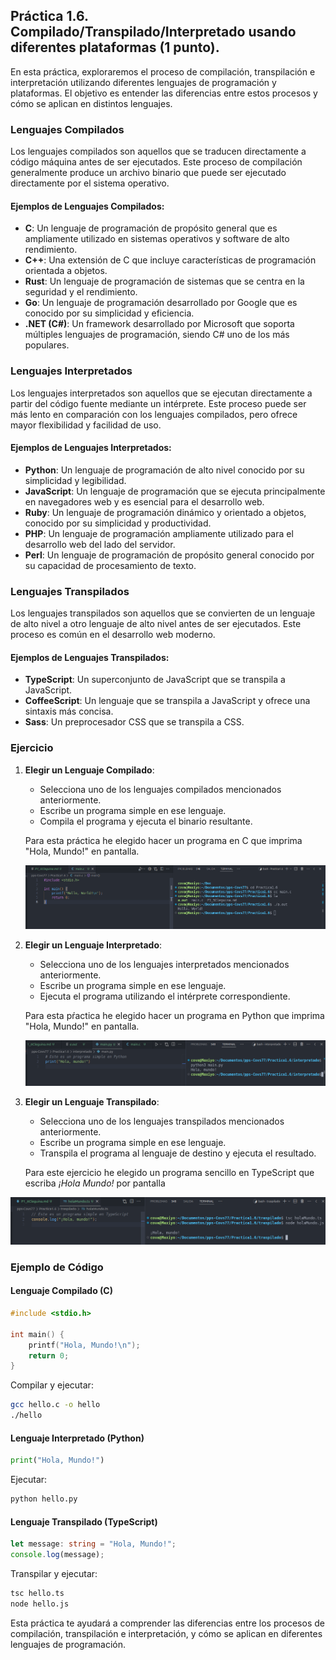 ## Práctica 1.6. Compilado/Transpilado/Interpretado usando diferentes plataformas (1 punto).

En esta práctica, exploraremos el proceso de compilación, transpilación e interpretación utilizando diferentes lenguajes de programación y plataformas. El objetivo es entender las diferencias entre estos procesos y cómo se aplican en distintos lenguajes.

### Lenguajes Compilados

Los lenguajes compilados son aquellos que se traducen directamente a código máquina antes de ser ejecutados. Este proceso de compilación generalmente produce un archivo binario que puede ser ejecutado directamente por el sistema operativo.

#### Ejemplos de Lenguajes Compilados:
- **C**: Un lenguaje de programación de propósito general que es ampliamente utilizado en sistemas operativos y software de alto rendimiento.
- **C++**: Una extensión de C que incluye características de programación orientada a objetos.
- **Rust**: Un lenguaje de programación de sistemas que se centra en la seguridad y el rendimiento.
- **Go**: Un lenguaje de programación desarrollado por Google que es conocido por su simplicidad y eficiencia.
- **.NET (C#)**: Un framework desarrollado por Microsoft que soporta múltiples lenguajes de programación, siendo C# uno de los más populares.

### Lenguajes Interpretados

Los lenguajes interpretados son aquellos que se ejecutan directamente a partir del código fuente mediante un intérprete. Este proceso puede ser más lento en comparación con los lenguajes compilados, pero ofrece mayor flexibilidad y facilidad de uso.

#### Ejemplos de Lenguajes Interpretados:
- **Python**: Un lenguaje de programación de alto nivel conocido por su simplicidad y legibilidad.
- **JavaScript**: Un lenguaje de programación que se ejecuta principalmente en navegadores web y es esencial para el desarrollo web.
- **Ruby**: Un lenguaje de programación dinámico y orientado a objetos, conocido por su simplicidad y productividad.
- **PHP**: Un lenguaje de programación ampliamente utilizado para el desarrollo web del lado del servidor.
- **Perl**: Un lenguaje de programación de propósito general conocido por su capacidad de procesamiento de texto.

### Lenguajes Transpilados

Los lenguajes transpilados son aquellos que se convierten de un lenguaje de alto nivel a otro lenguaje de alto nivel antes de ser ejecutados. Este proceso es común en el desarrollo web moderno.

#### Ejemplos de Lenguajes Transpilados:
- **TypeScript**: Un superconjunto de JavaScript que se transpila a JavaScript.
- **CoffeeScript**: Un lenguaje que se transpila a JavaScript y ofrece una sintaxis más concisa.
- **Sass**: Un preprocesador CSS que se transpila a CSS.

### Ejercicio

1. **Elegir un Lenguaje Compilado**:
   - Selecciona uno de los lenguajes compilados mencionados anteriormente.
   - Escribe un programa simple en ese lenguaje.
   - Compila el programa y ejecuta el binario resultante.

   Para esta práctica he elegido hacer un programa en C que imprima "Hola, Mundo!" en pantalla.

   ![P6](capturas/P6_compilado.png)
   

2. **Elegir un Lenguaje Interpretado**:
   - Selecciona uno de los lenguajes interpretados mencionados anteriormente.
   - Escribe un programa simple en ese lenguaje.
   - Ejecuta el programa utilizando el intérprete correspondiente.
    
    Para esta pŕactica he elegido hacer un programa en Python que imprima "Hola, Mundo!" en pantalla.
    
    ![P6](capturas/P6_interpretado.png)

3. **Elegir un Lenguaje Transpilado**:
   - Selecciona uno de los lenguajes transpilados mencionados anteriormente.
   - Escribe un programa simple en ese lenguaje.
   - Transpila el programa al lenguaje de destino y ejecuta el resultado.

   Para este ejercicio he elegido un programa sencillo en TypeScript que escriba *¡Hola Mundo!* por pantalla

 ![P6](capturas/P6_traspilado.png)


### Ejemplo de Código

#### Lenguaje Compilado (C)
```c
#include <stdio.h>

int main() {
    printf("Hola, Mundo!\n");
    return 0;
}
```
Compilar y ejecutar:
```sh
gcc hello.c -o hello
./hello
```

#### Lenguaje Interpretado (Python)
```python
print("Hola, Mundo!")
```
Ejecutar:
```sh
python hello.py
```

#### Lenguaje Transpilado (TypeScript)
```typescript
let message: string = "Hola, Mundo!";
console.log(message);
```
Transpilar y ejecutar:
```sh
tsc hello.ts
node hello.js
```

Esta práctica te ayudará a comprender las diferencias entre los procesos de compilación, transpilación e interpretación, y cómo se aplican en diferentes lenguajes de programación.

